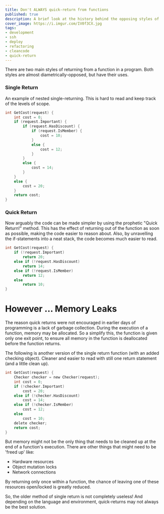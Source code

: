 ```yaml
---
title: Don't ALWAYS quick-return from functions
published: true
description: A brief look at the history behind the opposing styles of quick-return and single-return in functions.
cover_image: https://i.imgur.com/IV0f3CX.jpg
tags:
- development
- ssh
- deploy
- refactoring
- cleancode
- quick-return
---
```

 
There are two main styles of returning from a function in a program. Both styles are almost diametrically-opposed, but have their uses.

<!-- more --> 
 
### Single Return
An example of nested single-returning. This is hard to read and keep track of the levels of scope.

``` c
int GetCost(request) {
    int cost = 0;
    if (request.Important) {
        if (request.HasDiscount) {
            if (request.IsMember) {
                cost = 10;
            }
            else {
                cost = 12;
            }
        }
        else {
            cost = 14;
        }
    }
    else {
        cost = 20;
    }
    return cost;
}
```

### Quick Return
Now arguably the code can be made simpler by using the prophetic "Quick Return!" method. This has the effect of returning out of the function as soon as possible, making the code easier to reason about. Also, by unravelling the if-statements into a neat stack, the code becomes much easier to read.
 
``` c
int GetCost(request) {
    if (!request.Important) 
        return 20;
    else if (!request.HasDiscount) 
        return 14;
    else if (!request.IsMember) 
        return 12;
    else
        return 10;
}
```

# However ... Memory Leaks
The reason quick returns were not encouraged in earlier days of programming is a lack of garbage collection. During the execution of a function, memory may be allocated. So a simplify this, the function is given only one exit point, to ensure all memory in the function is deallocated before the function returns. 

The following is another version of the single return function (with an added checking object). Cleaner and easier to read with still one return statement (and a little clean up).

``` c
int GetCost(request) {
    Checker checker = new Checker(request);
    int cost = 0;
    if (!checker.Important) 
        cost = 20;
    else if (!checker.HasDiscount) 
        cost = 14;
    else if (!checker.IsMember) 
        cost = 12;
    else 
        cost = 10;
    delete checker;
    return cost;
}
```

But memory might not be the only thing that needs to be cleaned up at the end of a function's execution. There are other things that might need to be 'freed up' like:

- Hardware resources
- Object mutation locks
- Network connections

By returning only once within a function, the chance of leaving one of these resources open/locked is greatly reduced.

So, the older method of single return is not completely useless! And depending on the language and environment, quick-returns may not always be the best solution.